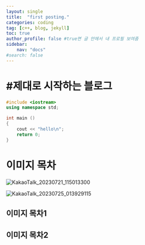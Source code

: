 ```yaml
---
layout: single
title:  "first posting."
categories: coding
tag: [c++, blog, jekyll]
toc: true
author_profile: false #true면 글 안에서 내 프로필 보여줌
sidebar:
    nav: "docs"
#search: false
---
```


# #제대로 시작하는 블로그

```c++
#include <iostream>
using namespace std;

int main ()
{
    cout << "hello\n";
    return 0; 
}
```
# 이미지 목차

![KakaoTalk_20230721_115013300]({{site.url}}/images/2023-07-21-first/KakaoTalk_20230721_115013300.jpg)

![KakaoTalk_20230725_013929115]({{site.url}}/images/2023-07-21-first/KakaoTalk_20230725_013929115.jpg)

## 이미지 목차1

## 이미지 목차2

